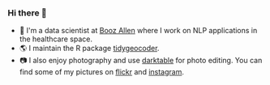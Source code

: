### Hi there 👋

- 🔭 I'm a data scientist at [Booz Allen](https://www.boozallen.com/) where I work on NLP applications in the healthcare space.
- 🌎 I maintain the R package [tidygeocoder](https://jessecambon.github.io/tidygeocoder/).
- 📷 I also enjoy photography and use [darktable](https://github.com/darktable-org/darktable) for photo editing. You can find some of my pictures on [flickr](https://www.flickr.com/people/144575322@N06/) and [instagram](https://www.instagram.com/jessecambon/).
